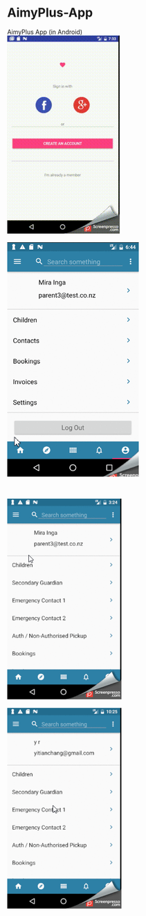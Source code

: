 # AimyPlus-App
AimyPlus App (in Android)
<br>
![alt tag](https://github.com/Yitian2003/AimyPlus-App/blob/master/android-login.gif)
</br>
<br>
![alt tag](https://github.com/Yitian2003/AimyPlus-App/blob/master/2017-02-01_20h02_43.gif)

</br><br>
![alt tag](https://github.com/Yitian2003/AimyPlus-App/blob/master/2017-02-06_16h25_11.gif)
</br>
<br>
![alt tag](https://github.com/Yitian2003/AimyPlus-App/blob/master/2017-02-13_23h25_40.gif)

</br>
